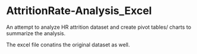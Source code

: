 # AttritionRate-Analysis_Excel

An attempt to analyze HR attrition dataset and create pivot tables/ charts to summarize the analysis.


The excel file conatins the original dataset as well.
